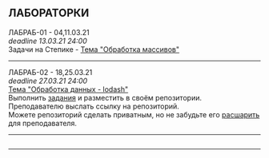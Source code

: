 ## ЛАБОРАТОРКИ

ЛАБРАБ-01 - 04,11.03.21  
_deadline 13.03.21 24:00_  
Задачи на Степике - [Тема "Обработка массивов"](https://stepik.org/lesson/416145/)  

---  

ЛАБРАБ-02 - 18,25.03.21  
_deadline 27.03.21 24:00_  
[Тема "Обработка данных - lodash"](/theme-05-lodash/)  
Выполнить [задания](/theme-05-lodash/LABRAB02.md) и разместить в своём репозитории.  
Преподавателю выслать ссылку на репозиторий.  
Можете репозиторий сделать приватным, но не забудьте его [расшарить](/pdf/shareGit.pdf) для преподавателя.  

---  

```

```

---  
